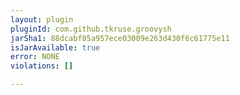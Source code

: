 ```yaml
---
layout: plugin
pluginId: com.github.tkruse.groovysh
jarSha1: 88dcabf85a957ece03009e263d430f6c61775e11
isJarAvailable: true
error: NONE
violations: []

---
```


